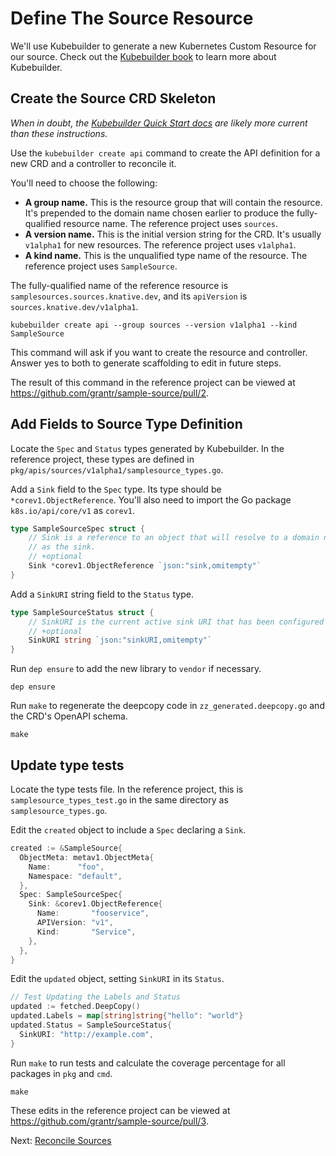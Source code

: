 # Define The Source Resource

We'll use Kubebuilder to generate a new Kubernetes Custom Resource for our
source. Check out the [Kubebuilder book](https://book.kubebuilder.io/) to learn
more about Kubebuilder.

## Create the Source CRD Skeleton

_When in doubt, the
[Kubebuilder Quick Start docs](https://book.kubebuilder.io/quick_start.html) are
likely more current than these instructions._

Use the `kubebuilder create api` command to create the API definition for a new
CRD and a controller to reconcile it.

You'll need to choose the following:

* **A group name.** This is the resource group that will contain the resource.
  It's prepended to the domain name chosen earlier to produce the
  fully-qualified resource name. The reference project uses `sources`.
* **A version name.** This is the initial version string for the CRD. It's
  usually `v1alpha1` for new resources. The reference project uses `v1alpha1`.
* **A kind name.** This is the unqualified type name of the resource. The
  reference project uses `SampleSource`.

 The fully-qualified name of the reference resource is
 `samplesources.sources.knative.dev`, and its `apiVersion` is
`sources.knative.dev/v1alpha1`.

```
kubebuilder create api --group sources --version v1alpha1 --kind SampleSource
```

This command will ask if you want to create the resource and controller. Answer
yes to both to generate scaffolding to edit in future steps.

The result of this command in the reference project can be viewed at
https://github.com/grantr/sample-source/pull/2.

## Add Fields to Source Type Definition

Locate the `Spec` and `Status` types generated by
Kubebuilder. In the reference project, these types are defined in
`pkg/apis/sources/v1alpha1/samplesource_types.go`.

Add a `Sink` field to the `Spec` type. Its type should be
`*corev1.ObjectReference`. You'll also need to import the Go package
`k8s.io/api/core/v1` as `corev1`.

```go
type SampleSourceSpec struct {
	// Sink is a reference to an object that will resolve to a domain name to use
	// as the sink.
	// +optional
	Sink *corev1.ObjectReference `json:"sink,omitempty"`
}
```

Add a `SinkURI` string field to the `Status` type.

```go
type SampleSourceStatus struct {
	// SinkURI is the current active sink URI that has been configured for the SampleSource.
	// +optional
	SinkURI string `json:"sinkURI,omitempty"`
}
```

Run `dep ensure` to add the new library to `vendor` if necessary.

```
dep ensure
```

Run `make` to regenerate the deepcopy code in `zz_generated.deepcopy.go` and the
CRD's OpenAPI schema.

```
make
```

## Update type tests

Locate the type tests file. In the reference project, this is
`samplesource_types_test.go` in the same directory as `samplesource_types.go`.

Edit the `created` object to include a `Spec` declaring a `Sink`.

```go
created := &SampleSource{
  ObjectMeta: metav1.ObjectMeta{
    Name:      "foo",
    Namespace: "default",
  },
  Spec: SampleSourceSpec{
    Sink: &corev1.ObjectReference{
      Name:       "fooservice",
      APIVersion: "v1",
      Kind:       "Service",
    },
  },
}
```

Edit the `updated` object, setting `SinkURI` in its `Status`.


```go
// Test Updating the Labels and Status
updated := fetched.DeepCopy()
updated.Labels = map[string]string{"hello": "world"}
updated.Status = SampleSourceStatus{
  SinkURI: "http://example.com",
}
```

Run `make` to run tests and calculate the coverage percentage for all packages
in `pkg` and `cmd`.

```
make
```

These edits in the reference project can be viewed at
https://github.com/grantr/sample-source/pull/3.

Next: [Reconcile Sources](04-reconcile-sources.md)
